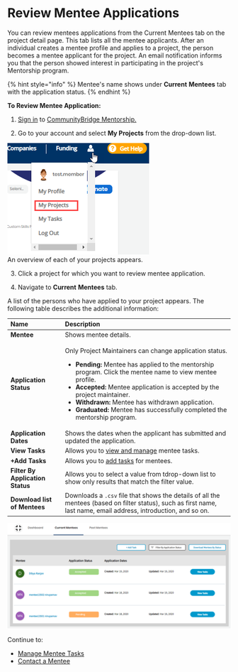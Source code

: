 # Review Mentee Applications

You can review mentees applications from the Current Mentees tab on the project detail page.  This tab lists all the mentee applicants. After an individual creates a mentee profile and applies to a project, the person becomes a mentee applicant for the project. An email notification informs you that the person showed interest in participating in the project's Mentorship program. 

{% hint style="info" %}
Mentee's name shows under **Current** **Mentees** tab with the application status.
{% endhint %}

**To Review Mentee Application:**

1. [Sign in](../../../sso/sign-in/) to [CommunityBridge Mentorship.](https://people.communitybridge.org/)

2. Go to your account and select **My Projects** from the drop-down list.  
  
![](../../../.gitbook/assets/my-projects.png)  
An overview of each of your projects appears.

3. Click a project for which you want to review mentee application.

4. Navigate to **Current** **Mentees** tab.

A list of the persons who have applied to your project appears. The following table describes the additional information:

<table>
  <thead>
    <tr>
      <th style="text-align:left">Name</th>
      <th style="text-align:left">Description</th>
    </tr>
  </thead>
  <tbody>
    <tr>
      <td style="text-align:left"><b>Mentee</b>
      </td>
      <td style="text-align:left">Shows mentee details.</td>
    </tr>
    <tr>
      <td style="text-align:left"><b>Application Status</b>
      </td>
      <td style="text-align:left">
        <p>Only Project Maintainers can change application status.</p>
        <ul>
          <li><b>Pending: </b>Mentee has applied to the mentorship program. Click the
            mentee name to view mentee profile.</li>
          <li><b>Accepted: </b>Mentee application is accepted by the project maintainer.</li>
          <li><b>Withdrawn: </b>Mentee has withdrawn application.</li>
          <li><b>Graduated: </b>Mentee has successfully completed the mentorship program.</li>
        </ul>
      </td>
    </tr>
    <tr>
      <td style="text-align:left"><b>Application Dates</b>
      </td>
      <td style="text-align:left">Shows the dates when the applicant has submitted and updated the application.</td>
    </tr>
    <tr>
      <td style="text-align:left"><b>View Tasks</b>
      </td>
      <td style="text-align:left">Allows you to <a href="../administrators/manage-mentee-tasks.md">view and manage</a> mentee
        tasks.</td>
    </tr>
    <tr>
      <td style="text-align:left"><b>+Add Tasks</b>
      </td>
      <td style="text-align:left">Allows you to <a href="../administrators/manage-mentee-tasks.md#add-task">add tasks</a> for
        mentees.</td>
    </tr>
    <tr>
      <td style="text-align:left"><b>Filter By Application Status</b>
      </td>
      <td style="text-align:left">Allows you to select a value from tdrop-down list to show only results
        that match the filter value.</td>
    </tr>
    <tr>
      <td style="text-align:left"><b>Download list of Mentees</b>
      </td>
      <td style="text-align:left">Downloads a <code>.csv</code> file that shows the details of all the mentees
        (based on filter status), such as first name, last name, email address,
        introduction, and so on.</td>
    </tr>
  </tbody>
</table>

![Mentee Application Status](../../../.gitbook/assets/mentee-application-status-view-for-mentor.png)

Continue to:

* [Manage Mentee Tasks](../administrators/manage-mentee-tasks.md)
* [Contact a Mentee](../administrators/contact-a-mentee.md)

